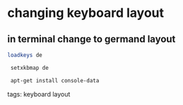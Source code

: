 # changing keyboard layout 

## in terminal change to germand layout
```sh
loadkeys de 
```

```sh
 setxkbmap de
```
```sh
 apt-get install console-data
```

tags: keyboard layout
